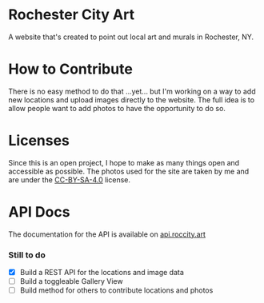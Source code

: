 # Rochester City Art
A website that's created to point out local art and murals in Rochester, NY. 


# How to Contribute
There is no easy method to do that ...yet... but I'm working on a way to add new locations and upload images directly to the website. The full idea is to allow people want to add photos to have the opportunity to do so. 

# Licenses
Since this is an open project, I hope to make as many things open and accessible as possible. The photos used for the site are taken by me and are under the [CC-BY-SA-4.0](https://choosealicense.com/licenses/cc-by-sa-4.0/) license.

# API Docs
The documentation for the API is available on [api.roccity.art](http://api.roccity.art)

### Still to do

- [X] Build a REST API for the locations and image data
- [ ] Build a toggleable Gallery View
- [ ] Build method for others to contribute locations and photos
